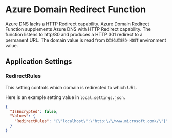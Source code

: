 # Azure Domain Redirect Function
Azure DNS lacks a HTTP Redirect capability. Azure Domain Redirect Function supplements Azure DNS with HTTP Redirect capability. The function listens to http/80 and produces a HTTP 301 redirect to a permanent URL. The domain value is read from `DISGUISED-HOST` environment value.

## Application Settings

### RedirectRules
This setting controls which domain is redirected to which URL.

Here is an example setting value in `local.settings.json`.

```json
{
  "IsEncrypted": false,
  "Values": {
    "RedirectRules": "{\"localhost\":\"http:\/\/www.microsoft.com\/\"}"
  }
}
```


